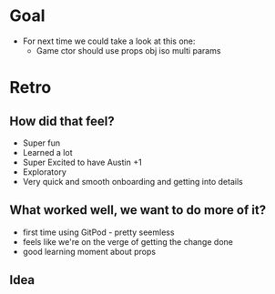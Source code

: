# Goal

- For next time we could take a look at this one:
    - Game ctor should use props obj iso multi params

# Retro

## How did that feel?
- Super fun
- Learned a lot
- Super Excited to have Austin +1
- Exploratory
- Very quick and smooth onboarding and getting into details

## What worked well, we want to do more of it?
- first time using GitPod - pretty seemless
- feels like we're on the verge of getting the change done
- good learning moment about props

## Idea
